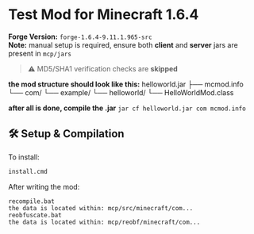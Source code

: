 # Test Mod for Minecraft 1.6.4

**Forge Version:** `forge-1.6.4-9.11.1.965-src`  
**Note:** manual setup is required, ensure both **client** and **server** jars are present in `mcp/jars`

> ⚠️ MD5/SHA1 verification checks are **skipped**

**the mod structure should look like this:**
helloworld.jar
├── mcmod.info
└── com/
└── example/
└── helloworld/
└── HelloWorldMod.class
			
**after all is done, compile the .jar**
```jar cf helloworld.jar com mcmod.info```
			
## 🛠️ Setup & Compilation

To install:
```bash
install.cmd
```

After writing the mod:
```
recompile.bat
the data is located within: mcp/src/minecraft/com...
reobfuscate.bat
the data is located within: mcp/reobf/minecraft/com...
```